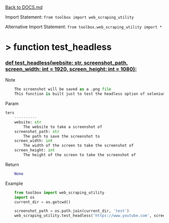 [Back to DOCS.md](DOCS.md)

Import Statement: `from toolbox import web_scraping_utility`

Alternative Import Statement: `from toolbox.web_scraping_utility import *`

# >  function test_headless #

### [def test_headless(website: str, screenshot_path, screen_width: int = 1920, screen_height: int = 1080):](./../toolbox/web_scraping_utility.py#L9) 

Note

```python
    The screenshot will be saved as a .png file
    This function is built just to test the headless option of selenium.
```

Param

```python
ters
    ----------
    website: str
        The website to take a screenshot of
    screenshot_path: str
        The path to save the screenshot to
    screen_width: int
        The width of the screen to take the screenshot of
    screen_height: int
        The height of the screen to take the screenshot of
```

Return

```python
    None
```

Example

```python
    from toolbox import web_scraping_utility
    import os
    current_dir = os.getcwd()

    screenshot_path = os.path.join(current_dir, 'test')
    web_scraping_utility.test_headless('https://www.youtube.com', screenshot_path)
```

